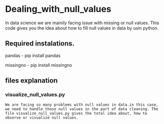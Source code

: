 # Dealing_with_null_values
In data science we are mainily facing issue with missing or null values. This code gives you the idea about how to fill null values in data by usin python.

## Required instalations.
pandas - pip install pandas

missingno - pip install missingno 

## files explanation
### visualize_null_values.py

    We are facing so many problems with null values in data.in this case, we need to handle those null values in the part of data cleaning. The file visualize_null_values.py gives the total idea about, how to observe or visualize null values.
